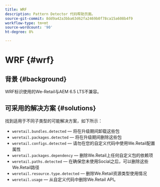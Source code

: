 ```yaml
---
title: WRF
description: Pattern Detector 代码帮助页面。
source-git-commit: 8dd9a42a3bba63d62fa2469b0f78ca15a608b4f9
workflow-type: tm+mt
source-wordcount: '90'
ht-degree: 8%

---
```


# WRF {#wrf}

## 背景 {#background}

WRF标识使用的We-Retail与AEM 6.5 LTS不兼容。

<!-- Alexandru: drafting for now ## Possible implications and risks {#implications-and-risks} -->

## 可采用的解决方案 {#solutions}

找到适用于不同子类型的可能解决方案，如下所示：

* `weretail.bundles.detected` — 将在升级期间卸载这些包
* `weretail.packages.detected` — 将在升级期间删除这些包
* `weretail.configs.detected` — 请勿在您的自定义代码中使用We.Retail配置属性
* `weretail.packages.dependency` — 删除We.Retail上任何自定义包的依赖项
* `weretail.paths.detected` — 在确保您未使用Social之后，可以删除这些We.Retail路径
* `weretail.resource.type.detected` — 删除We.Retail资源类型使用情况
* `weretail.usage` — 从自定义代码中删除We.Retail API。